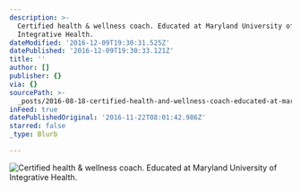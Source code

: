 ```yaml
---
description: >-
  Certified health & wellness coach. Educated at Maryland University of
  Integrative Health.
dateModified: '2016-12-09T19:30:31.525Z'
datePublished: '2016-12-09T19:30:33.121Z'
title: ''
author: []
publisher: {}
via: {}
sourcePath: >-
  _posts/2016-08-18-certified-health-and-wellness-coach-educated-at-maryland-univ.md
inFeed: true
datePublishedOriginal: '2016-11-22T08:01:42.986Z'
starred: false
_type: Blurb

---
```

![Certified health & wellness coach. Educated at Maryland University of Integrative Health.](https://imgflo.herokuapp.com/graph/vahj1ThiexotieMo/2379b15391676a6448585f1279487e08/croprotate.jpg?cropheight=812&cropwidth=1689&degrees=0&input=https%3A%2F%2Fthe-grid-user-content.s3-us-west-2.amazonaws.com%2Fb53bb267-7517-49d3-8d71-645c5ce10551.jpg&x=28&y=0)